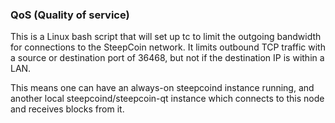 ### QoS (Quality of service) ###

This is a Linux bash script that will set up tc to limit the outgoing bandwidth for connections to the SteepCoin network. It limits outbound TCP traffic with a source or destination port of 36468, but not if the destination IP is within a LAN.

This means one can have an always-on steepcoind instance running, and another local steepcoind/steepcoin-qt instance which connects to this node and receives blocks from it.
